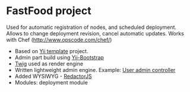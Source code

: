 FastFood project
========

Used for automatic registration of nodes, and scheduled deployment.
Allows to change deployment revision, cancel automatic updates.
Works with Chef (http://www.opscode.com/chef/)

* Based on [Yii template](https://github.com/mediasite/yii-template) project.
* Admin part build using [Yii-Bootstrap](http://www.cniska.net/yii-bootstrap/)
* [Twig](http://twig.sensiolabs.org/) used as render engine
* Written lightweight admin engine. Example: [User admin controller](https://github.com/mediasite/yii-template/blob/master/protected/controllers/admin/AdminUsersController.php)
* Added WYSIWYG - [RedactorJS](https://github.com/VinceG/Yii-RedactorJS-Widget/)
* Modules: deployment module
